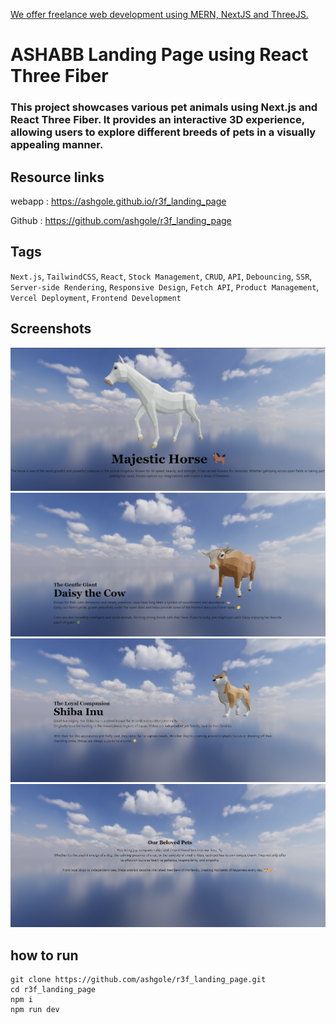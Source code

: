 <a href="https://www.ashabb.com" target="__blank">  We offer freelance web development using  MERN, NextJS and ThreeJS.</a>

# ASHABB Landing Page using React Three Fiber

### This project showcases various pet animals using **Next.js** and **React Three Fiber**. It provides an interactive 3D experience, allowing users to explore different breeds of pets in a visually appealing manner.

## Resource links

webapp : <a href="https://ashgole.github.io/r3f_landing_page" target="_blank">https://ashgole.github.io/r3f_landing_page</a>

Github : <a href="https://github.com/ashgole/r3f_landing_page" target="_blank">https://github.com/ashgole/r3f_landing_page</a>

## Tags

`Next.js`, `TailwindCSS`, `React`, `Stock Management`, `CRUD`, `API`, `Debouncing`, `SSR`, `Server-side Rendering`, `Responsive Design`, `Fetch API`, `Product Management`, `Vercel Deployment`, `Frontend Development`



## Screenshots

![page 0](https://github.com/ashgole/r3f_landing_page/blob/main/screenshots/0.png)
![page 1](https://github.com/ashgole/r3f_landing_page/blob/main/screenshots/1.png)
![page 2](https://github.com/ashgole/r3f_landing_page/blob/main/screenshots/2.png)
![page 3](https://github.com/ashgole/r3f_landing_page/blob/main/screenshots/3.png)

## how to run

```
git clone https://github.com/ashgole/r3f_landing_page.git
cd r3f_landing_page
npm i
npm run dev
```
